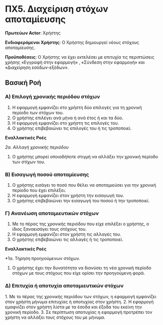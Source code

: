 <h1>ΠΧ5. Διαχείριση στόχων αποταμίευσης</h1>

**Πρωτεύων Actor**: Χρήστης

**Ενδιαφερόμενοι Χρήστης**: Ο Χρήστης δημιουργεί νέους στόχους αποταμίευσης.

**Προϋποθέσεις**: Ο Χρήστης να έχει εκτελέσει με επιτυχία τις περιπτώσεις χρήσης «Εγγραφή στην εφαρμογή» , «Σύνδεση στην εφαρμογή» και «Διαχείρηση εσόδων-εξόδων».


<h2>Βασική Ροή</h2>

<h3>Α) Επιλογή χρονικής περιόδου στόχων </h3>

1. Η εφαρμογή εμφανίζει στο χρήστη δύο επιλογές για τη χρονική περίοδο των στόχων του.
2. Ο χρήστης επιλέγει ανά μήνα ή ανά έτος ή και τα δύο.
3. Η εφαρμογή εμφανίζει στο χρήστη τις επιλογές του.
4. Ο χρήστης επιβεβαιώνει τις επιλογές του ή τις τροποποιεί.

**Εναλλακτικές Ροές**

*2α. Αλλαγή χρονικής περιόδου*
1. Ο χρήστης μπορεί οποιαδήποτε στιγμή να αλλάξει την χρονική περίοδο των στίχων του.

<h3>Β) Εισαγωγή ποσού αποταμίευσης </h3>

1. Ο χρήστης εισάγει το ποσό που θέλει να αποταμιεύσει για την χρονική περίοδο που έχει επιλέξει.
2. Η εφαρμογή εμφανίζει στον χρήστη την εισαγωγή του.
3. Ο χρήστης επιβεβαιώνει την εισαγωγή του ποσού ή την τροποποιεί.

<h3>Γ) Ανανέωση αποταμιευτικών στόχων</h3>

1. Με το πέρας της χρονικής περιόδου που είχε επιλέξει ο χρήστης, ο ίδιος ξαναεισάγει τους στόχους του.
2. Η εφαρμογή εμφανίζει στον χρήστη τις αλλαγές του.
3. Ο χρήστης επιβεβαιώνει τις αλλαγές ή τις τροποποιεί.

**Εναλλακτικές Ροές**

*1α. Τήρηση προηγούμενων στόχων.
 1. Ο χρήστης έχει την δυνατότητα να διανύσει τη νέα χρονική περίοδο στόχων με τους στόχους που είχε ορίσει την προηγούμενη φορά.
 
<h3>Δ) Επιτυχία ή αποτυχία αποταμιευτικών στόχων</h3>
1. Με το πέρας της χρονικής περιόδου των στόχων, η εφαρμογή εμφανίζει στον χρήστη μήνυμα επιτυχίας ή αποτυχίας στον χρήστη.
2. Η εφαρμογή εμαφνίζει στον χρήστη λίστα με τα έσοδα και έξοδα του εκείνη την χρονική περίοδο.
3. Σε περίπτωση αποτυχίας η εφαρμογή προτρέπει τον χρήστη να αλλάξει τους στόχους του με μήνυμα.